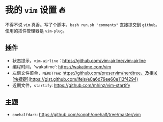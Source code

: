 # 我的 `vim` 设置 :fire:

不得不说 `vim` 真香。写了个脚本，`bash run.sh "comments"` 直接提交到 `github`。使用的插件管理器是 `vim-plug`。

## 插件

- 状态提示，`vim-airline`：https://github.com/vim-airline/vim-airline
- 编程时间，'wakatime': https://wakatime.com/vim
- 左侧文件菜单，`NERDTree`: https://github.com/preservim/nerdtree，及相关[快捷键](https://gist.github.com/ifels/e0a6d79ee60e113f4294)
- 近期文件，`startify`: https://github.com/mhinz/vim-startify

## 主题

- `onehalfdark`: https://github.com/sonph/onehalf/tree/master/vim
